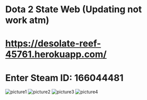 # Dota 2 State Web (Updating not work atm)
# https://desolate-reef-45761.herokuapp.com/
# Enter Steam ID: 166044481

![picture1](https://user-images.githubusercontent.com/16586636/28132875-2877b030-670c-11e7-86cd-b61dc753e1c7.png)
![picture2](https://user-images.githubusercontent.com/16586636/28132879-2ba12b06-670c-11e7-8526-9de1e3ba4e5e.png)
![picture3](https://user-images.githubusercontent.com/16586636/28132884-2d3a983a-670c-11e7-8559-300dbf7259b5.png)
![picture4](https://user-images.githubusercontent.com/16586636/28132886-2e83ffb0-670c-11e7-962e-70d59725bb18.png)
